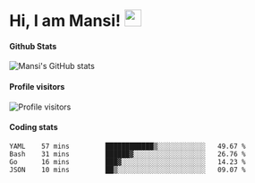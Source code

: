 # Hi, I am Mansi! <img src="https://user-images.githubusercontent.com/1303154/88677602-1635ba80-d120-11ea-84d8-d263ba5fc3c0.gif" width="30px">

#### Github Stats

![Mansi's GitHub stats](https://github-readme-stats.vercel.app/api?username=mansikulkarni96&theme=tokyonight&count_private=true&show_icons=true&hide=contribs)

#### Profile visitors

![Profile visitors](https://visitor-badge.glitch.me/badge?page_id=page.id&left_color=grey&right_color=blue)

#### Coding stats

<!--START_SECTION:waka-->
```text
YAML    57 mins         ████████████▒░░░░░░░░░░░░   49.67 % 
Bash    31 mins         ██████▓░░░░░░░░░░░░░░░░░░   26.76 % 
Go      16 mins         ███▓░░░░░░░░░░░░░░░░░░░░░   14.23 % 
JSON    10 mins         ██▒░░░░░░░░░░░░░░░░░░░░░░   09.07 % 
```
<!--END_SECTION:waka-->
